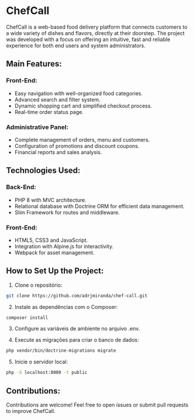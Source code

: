 # ChefCall

ChefCall is a web-based food delivery platform that connects customers to a wide variety of dishes and flavors, directly at their doorstep. The project was developed with a focus on offering an intuitive, fast and reliable experience for both end users and system administrators.

## Main Features:

### Front-End:

- Easy navigation with well-organized food categories.
- Advanced search and filter system.
- Dynamic shopping cart and simplified checkout process.
- Real-time order status page.

### Administrative Panel:

- Complete management of orders, menu and customers.
- Configuration of promotions and discount coupons.
- Financial reports and sales analysis.

## Technologies Used:

### Back-End:

- PHP ​​8 with MVC architecture.
- Relational database with Doctrine ORM for efficient data management.
- Slim Framework for routes and middleware.

### Front-End:

- HTML5, CSS3 and JavaScript.
- Integration with Alpine.js for interactivity.
- Webpack for asset management.

## How to Set Up the Project:

1. Clone o repositório:

```bash
git clone https://github.com/adrjmiranda/chef-call.git
```

2. Instale as dependências com o Composer:

```bash
composer install
```

3. Configure as variáveis de ambiente no arquivo .env.

4. Execute as migrações para criar o banco de dados:

```bash
php vendor/bin/doctrine-migrations migrate
```

5. Inicie o servidor local:

```bash
php -S localhost:8000 -t public
```

## Contributions:

Contributions are welcome! Feel free to open issues or submit pull requests to improve ChefCall.
